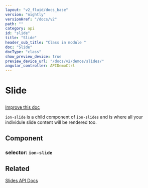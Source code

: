 ```yaml
---
layout: "v2_fluid/docs_base"
version: "nightly"
versionHref: "/docs/v2"
path: ""
category: api
id: "slide"
title: "Slide"
header_sub_title: "Class in module "
doc: "Slide"
docType: "class"
show_preview_device: true
preview_device_url: "/docs/v2/demos/slides/"
angular_controller: APIDemoCtrl 
---
```










<h1 class="api-title">
<a class="anchor" name="slide" href="#slide"></a>

Slide






</h1>

<a class="improve-v2-docs" href='http://github.com/driftyco/ionic/edit/2.0//home/ubuntu/ionic/ionic/components/slides/slides.ts#L657'>
Improve this doc
</a>






<p><code>ion-slide</code> is a child component of <code>ion-slides</code> and is where all your individule slide content will be rendered too.</p>


<h2><a class="anchor" name="Component" href="#Component"></a>Component</h2>
<h3>selector: <code>ion-slide</code></h3>
<!-- @usage tag -->


<!-- @property tags -->



<!-- instance methods on the class --><!-- related link -->

<h2><a class="anchor" name="related" href="#related"></a>Related</h2>

<a href='/docs/v2/api/components/slides/Slides/'>Slides API Docs</a><!-- end content block -->


<!-- end body block -->

